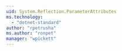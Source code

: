```yaml
---
uid: System.Reflection.ParameterAttributes
ms.technology: 
  - "dotnet-standard"
author: "rpetrusha"
ms.author: "ronpet"
manager: "wpickett"
---
```

